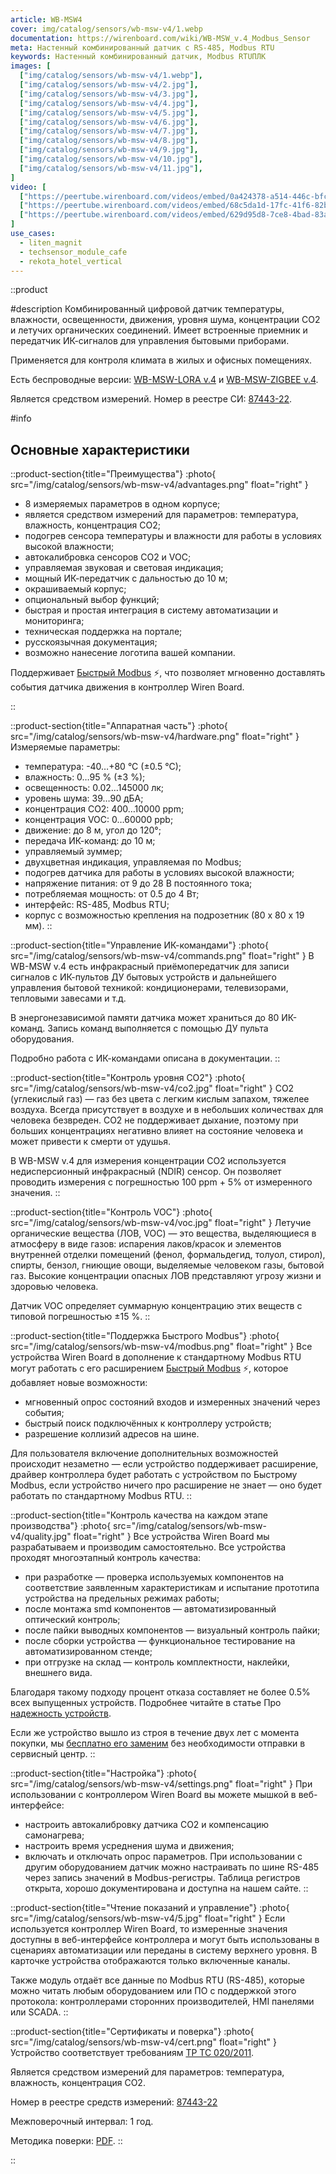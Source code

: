 ```yaml
---
article: WB-MSW4
cover: img/catalog/sensors/wb-msw-v4/1.webp
documentation: https://wirenboard.com/wiki/WB-MSW_v.4_Modbus_Sensor
meta: Настенный комбинированный датчик c RS-485, Modbus RTU
keywords: Настенный комбинированный датчик, Modbus RTUПЛК
images: [
  ["img/catalog/sensors/wb-msw-v4/1.webp"],
  ["img/catalog/sensors/wb-msw-v4/2.jpg"],
  ["img/catalog/sensors/wb-msw-v4/3.jpg"],
  ["img/catalog/sensors/wb-msw-v4/4.jpg"],
  ["img/catalog/sensors/wb-msw-v4/5.jpg"],
  ["img/catalog/sensors/wb-msw-v4/6.jpg"],
  ["img/catalog/sensors/wb-msw-v4/7.jpg"],
  ["img/catalog/sensors/wb-msw-v4/8.jpg"],
  ["img/catalog/sensors/wb-msw-v4/9.jpg"],
  ["img/catalog/sensors/wb-msw-v4/10.jpg"],
  ["img/catalog/sensors/wb-msw-v4/11.jpg"],
]
video: [
  ["https://peertube.wirenboard.com/videos/embed/0a424378-a514-446c-bfc7-6e9b7393080c"],
  ["https://peertube.wirenboard.com/videos/embed/68c5da1d-17fc-41f6-82b9-9a591f3e4cc2"],
  ["https://peertube.wirenboard.com/videos/embed/629d95d8-7ce8-4bad-83ad-7718ececeb9"],
]
use_cases:
  - liten_magnit
  - techsensor_module_cafe
  - rekota_hotel_vertical
---
```


::product

#description
Комбинированный цифровой датчик температуры, влажности, освещенности, движения, уровня шума, концентрации CO2 и летучих органических соединений. Имеет встроенные приемник и передатчик ИК-сигналов для управления бытовыми приборами.

Применяется для контроля климата в жилых и офисных помещениях.

Есть беспроводные версии: [WB-MSW-LORA v.4](https://wirenboard.com/ru/product/WB-MSW4-LORA/) и [WB-MSW-ZIGBEE v.4](https://wirenboard.com/ru/product/wb-msw4-zigbee/).

Является средством измерений. Номер в реестре СИ: [87443-22](https://fgis.gost.ru/fundmetrology/registry/4/items/1404016).


#info
## Основные характеристики

::product-section{title="Преимущества"}
:photo{
  src="/img/catalog/sensors/wb-msw-v4/advantages.png"
  float="right"
}
- 8 измеряемых параметров в одном корпусе;
- является средством измерений для параметров: температура, влажность, концентрация CO2;
- подогрев сенсора температуры и влажности для работы в условиях высокой влажности;
- автокалибровка сенсоров CO2 и VOC;
- управляемая звуковая и световая индикация;
- мощный ИК-передатчик с дальностью до 10 м;
- окрашиваемый корпус;
- опциональный выбор функций;
- быстрая и простая интеграция в систему автоматизации и мониторинга;
- техническая поддержка на портале;
- русскоязычная документация;
- возможно нанесение логотипа вашей компании.

Поддерживает [Быстрый Modbus](https://wirenboard.com/wiki/Fast_Modbus) ⚡, что позволяет мгновенно доставлять события датчика движения в контроллер Wiren Board.

::

::product-section{title="Аппаратная часть"}
:photo{
  src="/img/catalog/sensors/wb-msw-v4/hardware.png"
  float="right"
}
Измеряемые параметры:

- температура: -40…+80 °С (±0.5 °С);
- влажность: 0…95 % (±3 %);
- освещенность: 0.02…145000 лк;
- уровень шума: 39…90 дБА;
- концентрация СО2: 400…10000 ppm;
- концентрация VOC: 0…60000 ppb;
- движение: до 8 м, угол до 120°;
- передача ИК-команд: до 10 м;
- управляемый зуммер;
- двухцветная индикация, управляемая по Modbus;
- подогрев датчика для работы в условиях высокой влажности;
- напряжение питания: от 9 до 28 В постоянного тока;
- потребляемая мощность: от 0.5 до 4 Вт;
- интерфейс: RS-485, Modbus RTU;
- корпус с возможностью крепления на подрозетник (80 x 80 x 19 мм).
::

::product-section{title="Управление ИК-командами"}
:photo{
  src="/img/catalog/sensors/wb-msw-v4/commands.png"
  float="right"
}
В WB-MSW v.4 есть инфракрасный приёмопередатчик для записи сигналов с ИК-пультов ДУ бытовых устройств и дальнейшего управления бытовой техникой: кондиционерами, телевизорами, тепловыми завесами и т.д.

В энергонезависимой памяти датчика может храниться до 80 ИК-команд. Запись команд выполняется с помощью ДУ пульта оборудования.

Подробно работа с ИК-командами описана в документации.
::

::product-section{title="Контроль уровня CO2"}
:photo{
  src="/img/catalog/sensors/wb-msw-v4/co2.jpg"
  float="right"
}
CO2 (углекислый газ) — газ без цвета с легким кислым запахом, тяжелее воздуха. Всегда присутствует в воздухе и в небольших количествах для человека безвреден. CO2 не поддерживает дыхание, поэтому при больших концентрациях негативно влияет на состояние человека и может привести к смерти от удушья.

В WB-MSW v.4 для измерения концентрации CO2 используется недисперсионный инфракрасный (NDIR) сенсор. Он позволяет проводить измерения с погрешностью 100 ppm + 5% от измеренного значения.
::

::product-section{title="Контроль VOC"}
:photo{
  src="/img/catalog/sensors/wb-msw-v4/voc.jpg"
  float="right"
}
Летучие органические вещества (ЛОВ, VOC) — это вещества, выделяющиеся в атмосферу в виде газов: испарения лаков/красок и элементов внутренней отделки помещений (фенол, формальдегид, толуол, стирол), спирты, бензол, гниющие овощи, выделяемые человеком газы, бытовой газ. Высокие концентрации опасных ЛОВ представляют угрозу жизни и здоровью человека.

Датчик VOC определяет суммарную концентрацию этих веществ c типовой погрешностью ±15 %.
::

::product-section{title="Поддержка Быстрого Modbus"}
:photo{
  src="/img/catalog/sensors/wb-msw-v4/modbus.png"
  float="right"
}
Все устройства Wiren Board в дополнение к стандартному Modbus RTU могут работать с его расширением [Быстрый Modbus](https://wirenboard.com/wiki/Fast_Modbus) ⚡, которое добавляет новые возможности:

- мгновенный опрос состояний входов и измеренных значений через события;
- быстрый поиск подключённых к контроллеру устройств;
- разрешение коллизий адресов на шине.

Для пользователя включение дополнительных возможностей происходит незаметно — если устройство поддерживает расширение, драйвер контроллера будет работать с устройством по Быстрому Modbus, если устройство ничего про расширение не знает — оно будет работать по стандартному Modbus RTU.
::

::product-section{title="Контроль качества на каждом этапе производства"}
:photo{
  src="/img/catalog/sensors/wb-msw-v4/quality.jpg"
  float="right"
}
Все устройства Wiren Board мы разрабатываем и производим самостоятельно. Все устройства проходят многоэтапный контроль качества:
- при разработке — проверка используемых компонентов на соответствие заявленным характеристикам и испытание прототипа устройства на предельных режимах работы;
- после монтажа smd компонентов — автоматизированный оптический контроль;
- после пайки выводных компонентов — визуальный контроль пайки;
- после сборки устройства — функциональное тестирование на автоматизированном стенде;
- при отгрузке на склад — контроль комплектности, наклейки, внешнего вида.

Благодаря такому подходу процент отказа составляет не более 0.5% всех выпущенных устройств. Подробнее читайте в статье Про [надежность устройств](https://wirenboard.com/ru/pages/reliability/).

Если же устройство вышло из строя в течение двух лет с момента покупки, мы [бесплатно его заменим](https://wirenboard.com/ru/pages/warranty/) без необходимости отправки в сервисный центр.
::

::product-section{title="Настройка"}
:photo{
  src="/img/catalog/sensors/wb-msw-v4/settings.png"
  float="right"
}
При использовании с контроллером Wiren Board вы можете мышкой в веб-интерфейсе:

- настроить автокалибровку датчика CO2 и компенсацию самонагрева;
- настроить время усреднения шума и движения;
- включать и отключать опрос параметров.
При использовании с другим оборудованием датчик можно настраивать по шине RS-485 через запись значений в Modbus-регистры. Таблица регистров открыта, хорошо документирована и доступна на нашем сайте.
::

::product-section{title="Чтение показаний и управление"}
:photo{
  src="/img/catalog/sensors/wb-msw-v4/5.jpg"
  float="right"
}
Если используется контроллер Wiren Board, то измеренные значения доступны в веб-интерфейсе контроллера и могут быть использованы в сценариях автоматизации или переданы в систему верхнего уровня. В карточке устройства отображаются только включенные каналы.

Также модуль отдаёт все данные по Modbus RTU (RS-485), которые можно читать любым оборудованием или ПО с поддержкой этого протокола: контроллерами сторонних производителей, HMI панелями или SCADA.
::


::product-section{title="Сертификаты и поверка"}
:photo{
  src="/img/catalog/sensors/wb-msw-v4/cert.png"
  float="right"
}
Устройство соответствует требованиям [ТР ТС 020/2011](https://wirenboard.com/ru/pages/certificate/).

Является средством измерений для параметров: температура, влажность, концентрация CO2.

Номер в реестре средств измерений: [87443-22](https://fgis.gost.ru/fundmetrology/registry/4/items/1404016)

Межповерочный интервал: 1 год.

Методика поверки: [PDF](https://www.google.com/url?q=https://fgis.gost.ru/fundmetrology/api/downloadfile/11ff3d36-ffc5-4c6a-8a0f-1e7230651b9e&sa=D&source=docs&ust=1703254583702334&usg=AOvVaw3GtVYsXX5V3gdIe7iTjlzD).
::

::
